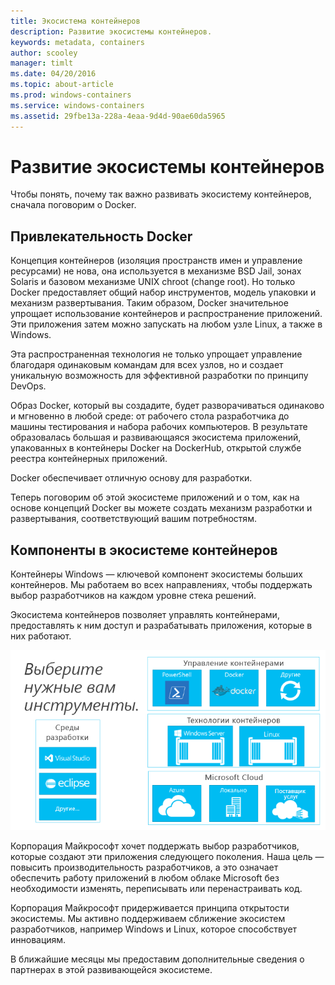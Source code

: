 ```yaml
---
title: Экосистема контейнеров
description: Развитие экосистемы контейнеров.
keywords: metadata, containers
author: scooley
manager: timlt
ms.date: 04/20/2016
ms.topic: about-article
ms.prod: windows-containers
ms.service: windows-containers
ms.assetid: 29fbe13a-228a-4eaa-9d4d-90ae60da5965
---
```


# Развитие экосистемы контейнеров

Чтобы понять, почему так важно развивать экосистему контейнеров, сначала поговорим о Docker.

## Привлекательность Docker

Концепция контейнеров (изоляция пространств имен и управление ресурсами) не нова, она используется в механизме BSD Jail, зонах Solaris и базовом механизме UNIX chroot (change root).   Но только Docker предоставляет общий набор инструментов, модель упаковки и механизм развертывания.  Таким образом, Docker значительное упрощает использование контейнеров и распространение приложений.  Эти приложения затем можно запускать на любом узле Linux, а также в Windows.

Эта распространенная технология не только упрощает управление благодаря одинаковым командам для всех узлов, но и создает уникальную возможность для эффективной разработки по принципу DevOps.

Образ Docker, который вы создадите, будет разворачиваться одинаково и мгновенно в любой среде: от рабочего стола разработчика до машины тестирования и набора рабочих компьютеров. В результате образовалась большая и развивающаяся экосистема приложений, упакованных в контейнеры Docker на DockerHub, открытой службе реестра контейнерных приложений.

Docker обеспечивает отличную основу для разработки.

Теперь поговорим об этой экосистеме приложений и о том, как на основе концепций Docker вы можете создать механизм разработки и развертывания, соответствующий вашим потребностям.


## Компоненты в экосистеме контейнеров

Контейнеры Windows — ключевой компонент экосистемы больших контейнеров. Мы работаем во всех направлениях, чтобы поддержать выбор разработчиков на каждом уровне стека решений.

Экосистема контейнеров позволяет управлять контейнерами, предоставлять к ним доступ и разрабатывать приложения, которые в них работают.

![](media/containerEcosystem.png)

Корпорация Майкрософт хочет поддержать выбор разработчиков, которые создают эти приложения следующего поколения.  Наша цель — повысить производительность разработчиков, а это означает обеспечить работу приложений в любом облаке Microsoft без необходимости изменять, переписывать или перенастраивать код.

Корпорация Майкрософт придерживается принципа открытости экосистемы.  Мы активно поддерживаем сближение экосистем разработчиков, например Windows и Linux, которое способствует инновациям.

В ближайшие месяцы мы предоставим дополнительные сведения о партнерах в этой развивающейся экосистеме.


<!--HONumber=May16_HO3-->


